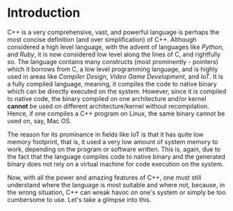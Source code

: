 # Introduction

C++ is a very comprehensive, vast, and powerful language is perhaps the most concise definition (and over simplification) of C++. Although considered a high level language, with the advent of languages
like *Python*, and *Ruby*, it is now considered low level along the lines of C, and rightfully so. The language contains many constructs (most prominently - pointers) which it borrows from C, a low
level programming language, and is highly used in areas like *Compiler Design*, *Video Game Development*, and *IoT*.
It is a fully compiled language, meaning, it compiles the code to native binary which can be directly executed on the system. However, since it is compiled to native code, the binary compiled on
one architecture and/or kernel **cannot** be used on different architecture/kernel without recompilation. Hence, if one compiles a C++ program on Linux, the same binary cannot be used on, say,
Mac OS.

The reason for its prominance in fields like IoT is that it has quite low memory footprint, that is, it used a very low amount of system memory to work, depending on the program or software written.
This is, again, due to the fact that the language compiles code to native binary and the generated binary does not rely on a virtual machine for code execution on the system.

Now, with all the power and amazing features of C++, one must still understand where the language is most suitable and where not, because, in the wrong situation, C++ can wreak havoc on one's system
or simply be too cumbersome to use. Let's take a glimpse into this.

